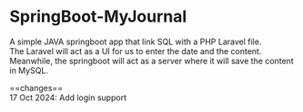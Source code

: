 
# SpringBoot-MyJournal
A simple JAVA springboot app that link SQL with a PHP Laravel file. <br/>
The Laravel will act as a UI for us to enter the date and the content.<br/>
Meanwhile, the springboot will act as a server where it will save the content in MySQL.<br/>

==changes==<br/>
17 Oct 2024: Add login support <br/>
